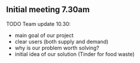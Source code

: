 ## Initial meeting 7.30am

TODO Team update 10.30:
 - main goal of our project
 - clear users (both supply and demand)
 - why is our problem worth solving?
 - initial idea of our solution (Tinder for food waste)



